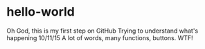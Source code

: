 # hello-world
Oh God, this is my first step on GitHub
Trying to understand what's happening 10/11/15
A lot of words, many functions, buttons. WTF!
